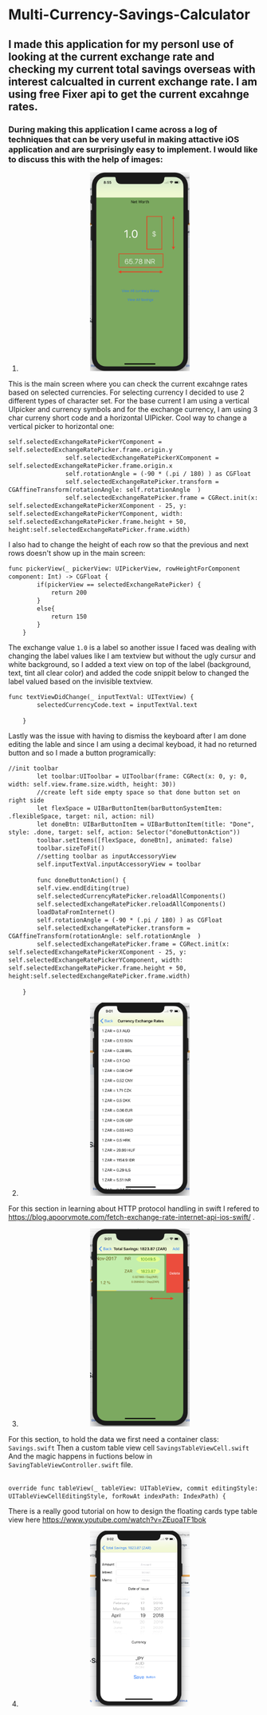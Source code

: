 # Multi-Currency-Savings-Calculator

## I made this application for my personl use of looking at the current exchange rate and checking my current total savings overseas with interest calcualted in current exchange rate. I am using free Fixer api to get the current excahnge rates.

### During making this application I came across a log of techniques that can be very useful in making attactive iOS application and are surprisingly easy to implement. I would like to discuss this with the help of images:

1. <p align = "center"> <img src=https://github.com/ShubhChopra/Multi-Currency-Savings-Calculator/blob/master/imgs/img1.png width="200"> </p>

This is the main screen where you can check the current excahnge rates based on selected currencies. For selecting currency I decided to use 2 different types of character set. For the base current I am using a vertical UIpicker and currency symbols and for the exchange currency, I am using 3 char curreny short code and a horizontal UIPicker. 
Cool way to change a vertical picker to horizontal one:

```
self.selectedExchangeRatePickerYComponent = self.selectedExchangeRatePicker.frame.origin.y
                self.selectedExchangeRatePickerXComponent = self.selectedExchangeRatePicker.frame.origin.x
                self.rotationAngle = (-90 * (.pi / 180) ) as CGFloat
                self.selectedExchangeRatePicker.transform = CGAffineTransform(rotationAngle: self.rotationAngle  )
                self.selectedExchangeRatePicker.frame = CGRect.init(x: self.selectedExchangeRatePickerXComponent - 25, y: self.selectedExchangeRatePickerYComponent, width: self.selectedExchangeRatePicker.frame.height + 50, height:self.selectedExchangeRatePicker.frame.width)
```
I also had to change the height of each row so that the previous and next rows doesn't show up in the main screen:

```
func pickerView(_ pickerView: UIPickerView, rowHeightForComponent component: Int) -> CGFloat {
        if(pickerView == selectedExchangeRatePicker) {
            return 200
        }
        else{
            return 150
        }
    }
```
The exchange value `1.0` is a label so another issue I faced was dealing with changing the label values like I am textview but without the ugly cursur and white background, so I added a text view on top of the label (background, text, tint all clear color) and added the code snippit below to changed the label valued based on the invisible textview.

```
func textViewDidChange(_ inputTextVal: UITextView) {
        selectedCurrencyCode.text = inputTextVal.text
        
    }
 ```
Lastly was the issue with having to dismiss the keyboard after I am done editing the lable and since I am using a decimal keyboad, it had no returned button and so I made a button programically:

```
//init toolbar
        let toolbar:UIToolbar = UIToolbar(frame: CGRect(x: 0, y: 0,  width: self.view.frame.size.width, height: 30))
        //create left side empty space so that done button set on right side
        let flexSpace = UIBarButtonItem(barButtonSystemItem:    .flexibleSpace, target: nil, action: nil)
        let doneBtn: UIBarButtonItem = UIBarButtonItem(title: "Done", style: .done, target: self, action: Selector("doneButtonAction"))
        toolbar.setItems([flexSpace, doneBtn], animated: false)
        toolbar.sizeToFit()
        //setting toolbar as inputAccessoryView
        self.inputTextVal.inputAccessoryView = toolbar
        
        func doneButtonAction() {
        self.view.endEditing(true)
        self.selectedCurrencyRatePicker.reloadAllComponents()
        self.selectedExchangeRatePicker.reloadAllComponents()
        loadDataFromInternet()
        self.rotationAngle = (-90 * (.pi / 180) ) as CGFloat
        self.selectedExchangeRatePicker.transform = CGAffineTransform(rotationAngle: self.rotationAngle  )
        self.selectedExchangeRatePicker.frame = CGRect.init(x: self.selectedExchangeRatePickerXComponent - 25, y: self.selectedExchangeRatePickerYComponent, width: self.selectedExchangeRatePicker.frame.height + 50, height:self.selectedExchangeRatePicker.frame.width)
        
    }
```

2. <p align = "center"> <img src=https://github.com/ShubhChopra/Multi-Currency-Savings-Calculator/blob/master/imgs/img2.png width="200"> </p>

For this section in learning about HTTP protocol handling in swift I refered to https://blog.apoorvmote.com/fetch-exchange-rate-internet-api-ios-swift/ .


3.  <p align = "center"> <img src=https://github.com/ShubhChopra/Multi-Currency-Savings-Calculator/blob/master/imgs/img3.png width="200"> </p>

For this section, to hold the data we first need a container class: 
`Savings.swift`
Then a custom table view cell
`SavingsTableViewCell.swift`
And the magic happens in fuctions below in `SavingTableViewController.swift` file.

```override func tableView(_ tableView: UITableView, cellForRowAt indexPath: IndexPath) -> UITableViewCell {

override func tableView(_ tableView: UITableView, commit editingStyle: UITableViewCellEditingStyle, forRowAt indexPath: IndexPath) {

```

There is a really good tutorial on how to design the floating cards type table view here 
https://www.youtube.com/watch?v=ZEuoaTF1bok

4. <p align = "center"> <img src=https://github.com/ShubhChopra/Multi-Currency-Savings-Calculator/blob/master/imgs/img4.png width="200"> </p>

